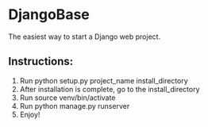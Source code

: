 DjangoBase
==========

The easiest way to start a Django web project.

## Instructions:

1. Run python setup.py project_name install_directory
2. After installation is complete, go to the install_directory
3. Run source venv/bin/activate
4. Run python manage.py runserver
5. Enjoy!
